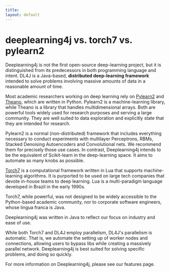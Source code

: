 ```yaml
---
title: 
layout: default
---
```


# deeplearning4j vs. torch7 vs. pylearn2

Deeplearning4j is not the first open-source deep-learning project, but it is distinguished from its predecessors in both programming language and intent. DL4J is a Java-based, **distributed deep-learning framework** intended to solve problems involving massive amounts of data in a reasonable amount of time. 

Most academic researchers working on deep learning rely on [Pylearn2](http://deeplearning.net/software/pylearn2/) and [Theano](http://deeplearning.net/software/theano/), which are written in Python. Pylearn2 is a machine-learning library, while Theano is a library that handles multidimensional arrays. Both are powerful tools widely used for research purposes and serving a large community. They are well suited to data exploration and explicitly state that they are intended for research. 

Pylearn2 is a normal (non-distributed) framework that includes everything necessary to conduct experiments with multilayer Perceptrons, RBMs, Stacked Denoising Autoencoders and Convolutional nets. We recommend them for precisely those use cases. In contrast, Deeplearning4j intends to be the equivalent of Scikit-learn in the deep-learning space. It aims to automate as many knobs as possible. 

[Torch7](http://torch.ch/) is a computational framework written in Lua that supports machine-learning algorithms. It is purported to be used on large tech companies that devote in-house teams to deep learning. Lua is a multi-paradigm language developed in Brazil in the early 1990s. 

Torch7, while powerful, was not designed to be widely accessible to the Python-based academic community, nor to corporate software engineers, whose lingua franca is Java. 

Deeplearning4j was written in Java to reflect our focus on industry and ease of use. 

While both Torch7 and DL4J employ parallelism, DL4J's parallelism is automatic. That is, we automate the setting up of worker nodes and connections, allowing users to bypass libs while creating a massively parallel network. Deeplearning4j is best suited for solving specific problems, and doing so quickly. 

For more information on Deeplearning4j, please see our features page. 
